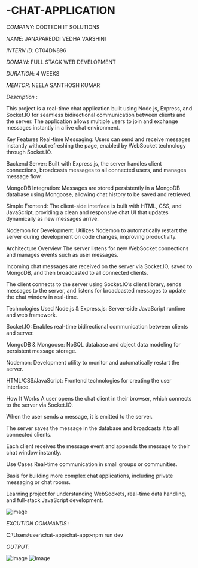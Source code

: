 # -CHAT-APPLICATION

*COMPANY*: CODTECH IT SOLUTIONS

*NAME*: JANAPAREDDI VEDHA VARSHINI

*INTERN ID*: CT04DN896

*DOMAIN*: FULL STACK WEB DEVELOPMENT

*DURATION*: 4 WEEKS

*MENTOR*: NEELA SANTHOSH KUMAR

*Description* :

This project is a real-time chat application built using Node.js, Express, and Socket.IO for seamless bidirectional communication between clients and the server. The application allows multiple users to join and exchange messages instantly in a live chat environment.

Key Features
Real-time Messaging: Users can send and receive messages instantly without refreshing the page, enabled by WebSocket technology through Socket.IO.

Backend Server: Built with Express.js, the server handles client connections, broadcasts messages to all connected users, and manages message flow.

MongoDB Integration: Messages are stored persistently in a MongoDB database using Mongoose, allowing chat history to be saved and retrieved.

Simple Frontend: The client-side interface is built with HTML, CSS, and JavaScript, providing a clean and responsive chat UI that updates dynamically as new messages arrive.

Nodemon for Development: Utilizes Nodemon to automatically restart the server during development on code changes, improving productivity.

Architecture Overview
The server listens for new WebSocket connections and manages events such as user messages.

Incoming chat messages are received on the server via Socket.IO, saved to MongoDB, and then broadcasted to all connected clients.

The client connects to the server using Socket.IO’s client library, sends messages to the server, and listens for broadcasted messages to update the chat window in real-time.

Technologies Used
Node.js & Express.js: Server-side JavaScript runtime and web framework.

Socket.IO: Enables real-time bidirectional communication between clients and server.

MongoDB & Mongoose: NoSQL database and object data modeling for persistent message storage.

Nodemon: Development utility to monitor and automatically restart the server.

HTML/CSS/JavaScript: Frontend technologies for creating the user interface.

How It Works
A user opens the chat client in their browser, which connects to the server via Socket.IO.

When the user sends a message, it is emitted to the server.

The server saves the message in the database and broadcasts it to all connected clients.

Each client receives the message event and appends the message to their chat window instantly.

Use Cases
Real-time communication in small groups or communities.

Basis for building more complex chat applications, including private messaging or chat rooms.

Learning project for understanding WebSockets, real-time data handling, and full-stack JavaScript development.

![image](https://github.com/user-attachments/assets/4cee3e9e-5ba0-4203-9a23-067fcb514f99)

*EXCUTION COMMANDS* :

C:\Users\user\chat-app\chat-app>npm run dev

*OUTPUT*:

![Image](https://github.com/user-attachments/assets/c5760e44-6e65-4078-a07e-df0c66fcf11d)
![Image](https://github.com/user-attachments/assets/4e295fc5-9c1b-46be-a258-2ca76133efbd)

